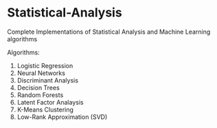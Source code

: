 # Statistical-Analysis
Complete Implementations of Statistical Analysis and Machine Learning algorithms

Algorithms:
1) Logistic Regression
2) Neural Networks
3) Discriminant Analysis
4) Decision Trees
5) Random Forests
6) Latent Factor Analaysis
7) K-Means Clustering
8) Low-Rank Approximation (SVD)
